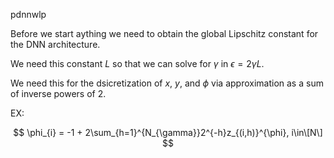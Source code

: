 pdnnwlp

Before we start aything we need to obtain the global Lipschitz constant for the DNN architecture.

We need this constant $L$ so that we can solve for $\gamma$ in $\epsilon = 2 \gamma L$.

We need this for the dsicretization of $x$, $y$, and $\phi$ via approximation as a sum of inverse powers of 2.

EX:

$$
\phi_{i} = -1 + 2\sum_{h=1}^{N_{\gamma}}2^{-h}z_{(i,h)}^{\phi}, i\in\[N\]
$$